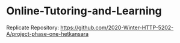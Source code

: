 # Online-Tutoring-and-Learning

Replicate Repository: https://github.com/2020-Winter-HTTP-5202-A/project-phase-one-hetkansara